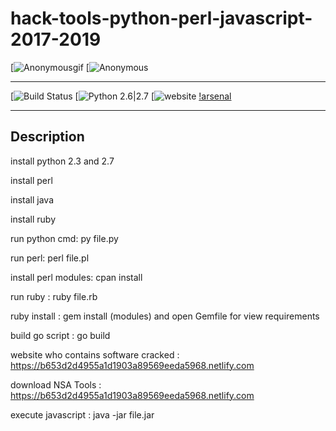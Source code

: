 # hack-tools-python-perl-javascript-2017-2019

[![Anonymousgif](https://i.giphy.com/media/2Y0ecuTsnAvZK/200.gif)
[![Anonymous](https://img.hebus.com/hebus_2013/02/13/preview/1360720696_97766.jpg) 

------------------------------------------------------------------------------------------------------------------------

 [![Build Status](https://img.shields.io/badge/build-passing%20%2F%20moderate-yellow.svg)
 [![Python 2.6|2.7](https://img.shields.io/badge/python-2.7%20%7C%203.7-success.svg)
 [![website](https://img.shields.io/badge/website-https%3A%2F%2Fb653d2d4955a1d1903a89569eeda5968.netlify.com-red.svg)
 [!arsenal](https://img.shields.io/badge/Arsenal-Black%20Hat%20Arsenal%202017%20%7C%202018%20%7C%202019-black.svg)
 
 ------------------------------------------------------------------------------------------------------------------------
 
 ## Description

install python 2.3 and 2.7

install perl

install java

install ruby

run python cmd: py file.py

run perl: perl file.pl

install perl modules: cpan install

run ruby : ruby file.rb

ruby install : gem install (modules) and open Gemfile for view requirements

build go script : go build

website who contains software cracked : https://b653d2d4955a1d1903a89569eeda5968.netlify.com

download NSA Tools : https://b653d2d4955a1d1903a89569eeda5968.netlify.com


execute javascript : java -jar file.jar
